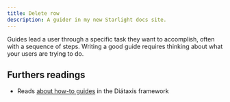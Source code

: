 ```yaml
---
title: Delete row
description: A guider in my new Starlight docs site.
---
```


Guides lead a user through a specific task they want to accomplish, often with a sequence of steps.
Writing a good guide requires thinking about what your users are trying to do.

## Furthers readings

- Reads [about how-to guides](https://diataxis.fr/how-to-guides/) in the Diátaxis framework

